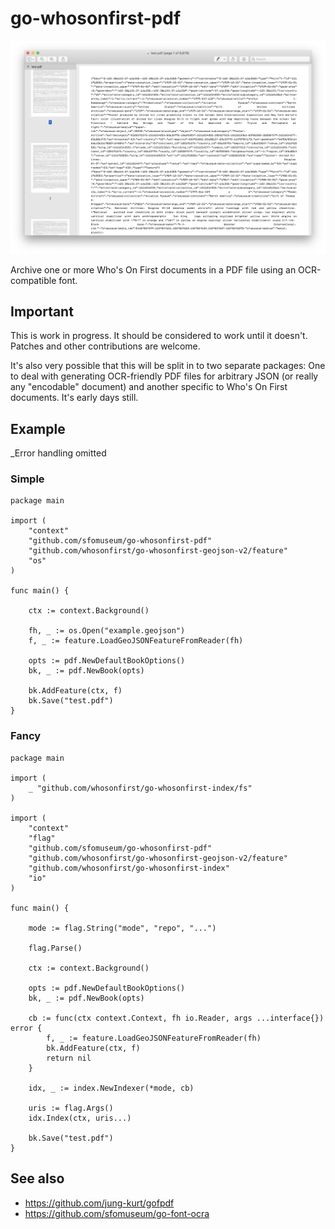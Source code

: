 # go-whosonfirst-pdf

![](docs/images/sfom-collection.png)

Archive one or more Who's On First documents in a PDF file using an OCR-compatible font.

## Important

This is work in progress. It should be considered to work until it doesn't. Patches and other contributions are welcome.

It's also very possible that this will be split in to two separate packages: One to deal with generating OCR-friendly PDF files for arbitrary JSON (or really any "encodable" document) and another specific to Who's On First documents. It's early days still.

## Example

_Error handling omitted

### Simple

```
package main

import (
	"context"
	"github.com/sfomuseum/go-whosonfirst-pdf"
	"github.com/whosonfirst/go-whosonfirst-geojson-v2/feature"
	"os"
)

func main() {

	ctx := context.Background()

	fh, _ := os.Open("example.geojson")
	f, _ := feature.LoadGeoJSONFeatureFromReader(fh)
		
	opts := pdf.NewDefaultBookOptions()
	bk, _ := pdf.NewBook(opts)

	bk.AddFeature(ctx, f)
	bk.Save("test.pdf")
}
```

### Fancy

```
package main

import (
	_ "github.com/whosonfirst/go-whosonfirst-index/fs"
)

import (
	"context"
	"flag"
	"github.com/sfomuseum/go-whosonfirst-pdf"
	"github.com/whosonfirst/go-whosonfirst-geojson-v2/feature"
	"github.com/whosonfirst/go-whosonfirst-index"
	"io"
)

func main() {

	mode := flag.String("mode", "repo", "...")

	flag.Parse()

	ctx := context.Background()

	opts := pdf.NewDefaultBookOptions()
	bk, _ := pdf.NewBook(opts)

	cb := func(ctx context.Context, fh io.Reader, args ...interface{}) error {
		f, _ := feature.LoadGeoJSONFeatureFromReader(fh)
		bk.AddFeature(ctx, f)
		return nil
	}

	idx, _ := index.NewIndexer(*mode, cb)

	uris := flag.Args()
	idx.Index(ctx, uris...)

	bk.Save("test.pdf")
}
```

## See also

* https://github.com/jung-kurt/gofpdf
* https://github.com/sfomuseum/go-font-ocra
